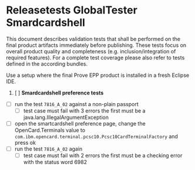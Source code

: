 Releasetests GlobalTester Smardcardshell
=====================================
This document describes validation tests that shall be performed on the final product artifacts immediately before publishing. These tests focus on overall product quality and completeness (e.g. inclusion/integration of required features). For a complete test coverage please also refer to tests defined in the according bundles.

Use a setup where the final Prove EPP product is installed in a fresh Eclipse IDE.

1. [ ] __Smardcardshell preference tests__  
 - [ ] run the test `7816_A_02` against a non-plain passport
     - [ ] test case must fail with 3 errors the first must be a java.lang.IllegalArgumentException
 - [ ] open the smartcardshell preference page, change the OpenCard.Terminals value to `com.ibm.opencard.terminal.pcsc10.Pcsc10CardTerminalFactory` and press ok 
 - [ ] run the test `7816_A_02` again  
     - [ ] test case must fail with 2 errors the first must be a checking error with the status word 6982

<p style="page-break-after: always"/>
